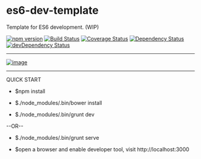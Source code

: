 es6-dev-template
================

Template for ES6 development. (WIP)

[![npm version](https://img.shields.io/npm/v/es6-dev-template.svg?style=flat-square)](https://www.npmjs.com/package/es6-dev-template)
[![Build Status](https://img.shields.io/travis/stanleyhlng/es6-dev-template.svg?style=flat-square)](https://travis-ci.org/stanleyhlng/es6-dev-template)
[![Coverage Status](https://img.shields.io/coveralls/stanleyhlng/es6-dev-template.svg?style=flat-square)](https://coveralls.io/r/stanleyhlng/es6-dev-template?branch=master)
[![Dependency Status](https://img.shields.io/david/stanleyhlng/es6-dev-template.svg?style=flat-square)](https://david-dm.org/stanleyhlng/es6-dev-template)
[![devDependency Status](https://img.shields.io/david/dev/stanleyhlng/es6-dev-template.svg?style=flat-square)](https://david-dm.org/stanleyhlng/es6-dev-template#info=devDependencies)

---

[![image](https://raw.githubusercontent.com/wiki/stanleyhlng/es6-dev-template/assets/images/es6-dev-template-node.gif)](http://showterm.io/ef633b2b77486992ed412#slow)

---
QUICK START
* $npm install

* $./node_modules/.bin/bower install

* $./node_modules/.bin/grunt dev

--OR--

* $./node_modules/.bin/grunt serve

* $open a browser and enable developer tool, visit http://localhost:3000
